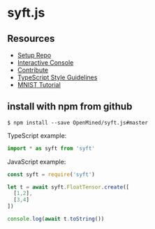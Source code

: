 # syft.js

## Resources

  - [Setup Repo](./readmes/setup.md)
  - [Interactive Console](./readmes/interactive-console.md)
  - [Contribute](./readmes/contribute.md)
  - [TypeScript Style Guidelines](./readmes/style-guidelines.md)
  - [MNIST Tutorial](https://github.com/OpenMined/tutorials/tree/master/beginner/Syft.js/getting-started-mnist-model)

## install with npm from github
```
$ npm install --save OpenMined/syft.js#master
```

TypeScript example:
```javascript
import * as syft from 'syft'
```

JavaScript example:
```javascript
const syft = require('syft')

let t = await syft.FloatTensor.create([
  [1,2],
  [3,4]
])

console.log(await t.toString())
```
